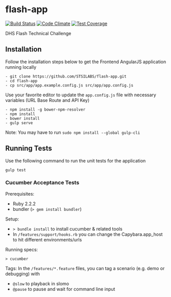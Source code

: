 # flash-app
[![Build Status](https://travis-ci.com/STSILABS/flash-app.svg?token=s8fjYespqEg1vvrpYmqn&branch=develop)](https://travis-ci.com/STSILABS/flash-app)
[![Code Climate](https://codeclimate.com/repos/57c75866b805384cf700073e/badges/f2b8b7602ac5c90cb1d2/gpa.svg)](https://codeclimate.com/repos/57c75866b805384cf700073e/feed)
[![Test Coverage](https://codeclimate.com/repos/57c75866b805384cf700073e/badges/f2b8b7602ac5c90cb1d2/coverage.svg)](https://codeclimate.com/repos/57c75866b805384cf700073e/coverage)

DHS Flash Technical Challenge

## Installation

Follow the installation steps below to get the Frontend AngularJS application running locally

```
- git clone https://github.com/STSILABS/flash-app.git
- cd flash-app
- cp src/app/app.example.config.js src/app/app.config.js
```

Use your favorite editor to update the `app.config.js` file with necessary variables (URL Base Route and API Key)

```
- npm install -g bower-npm-resolver
- npm install
- bower install
- gulp serve
```

Note: You may have to run `sudo npm install --global gulp-cli`

## Running Tests

Use the following command to run the unit tests for the application
```
gulp test
```

### Cucumber Acceptance Tests

Prerequisites:
 * Ruby 2.2.2
 * bundler (`> gem install bundler`)
 
Setup:
 * `> bundle install` to install cucumber & related tools
 * In `/features/support/hooks.rb` you can change the Capybara.app_host to hit different environments/urls

Running specs:

`> cucumber`

Tags: 
In the `/features/*.feature` files, you can tag a scenario (e.g. demo or debugging) with 
 * `@slow` to playback in slomo 
 * `@pause` to pause and wait for command line input


